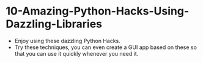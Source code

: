 # 10-Amazing-Python-Hacks-Using-Dazzling-Libraries
* Enjoy using these dazzling Python Hacks.
* Try these techniques, you can even create a GUI app based on these so that you can use it quickly whenever you need it.

